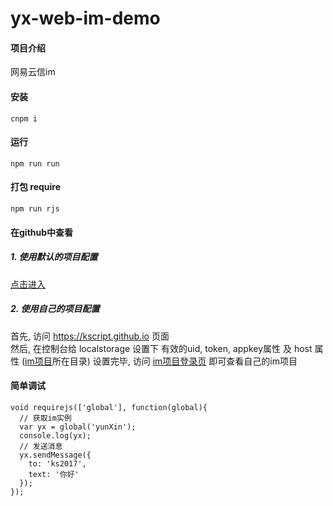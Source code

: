# yx-web-im-demo

#### 项目介绍
网易云信im

#### 安装
```npm
cnpm i
```

#### 运行
```npm
npm run run
```

#### 打包 require
```npm
npm run rjs
```

#### 在github中查看
##### 1. 使用默认的项目配置
[点击进入](https://kscript.github.io/yx-web-im-demo/im/home)
##### 2. 使用自己的项目配置
首先, 访问 https://kscript.github.io 页面  
然后, 在控制台给 localstorage 设置下 有效的uid, token, appkey属性 及 host 属性 ([im项目](https://kscript.github.io/yx-web-im-demo/im/main)所在目录) 
设置完毕, 访问 [im项目登录页](https://kscript.github.io/yx-web-im-demo/im/login) 即可查看自己的im项目

#### 简单调试
```
void requirejs(['global'], function(global){
  // 获取im实例
  var yx = global('yunXin');
  console.log(yx);
  // 发送消息
  yx.sendMessage({
    to: 'ks2017',
    text: '你好'
  });
});
```
